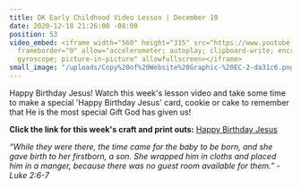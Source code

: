 ```yaml
---
title: DK Early Childhood Video Lesson | December 19
date: 2020-12-18 21:26:00 -08:00
position: 53
video_embed: <iframe width="560" height="315" src="https://www.youtube.com/embed/ln4Eb_FwT7o"
  frameborder="0" allow="accelerometer; autoplay; clipboard-write; encrypted-media;
  gyroscope; picture-in-picture" allowfullscreen></iframe>
small_image: "/uploads/Copy%20of%20Website%20Graphic-%20EC-2-da31c6.png"
---
```


Happy Birthday Jesus! Watch this week's lesson video and take some time to make a special 'Happy Birthday Jesus' card, cookie or cake to remember that He is the most special Gift God has given us!

**Click the link for this week's craft and print outs:**
[Happy Birthday Jesus](https://drive.google.com/file/d/1NJgJtwjvmUPaDunHnUyov3CFg_jPL-ZR/view?usp=sharing)

*“While they were there, the time came for the baby to be born, and she gave birth to her firstborn, a son. She wrapped him in cloths and placed him in a manger, because there was no guest room available for them.” -Luke 2:6-7*